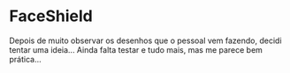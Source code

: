 # FaceShield

Depois de muito observar os desenhos que o pessoal vem fazendo, decidi tentar uma ideia...
Ainda falta testar e tudo mais, mas me parece bem prática...

